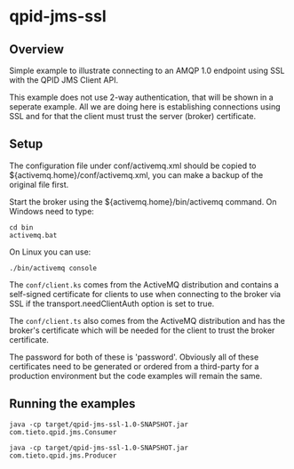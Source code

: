 qpid-jms-ssl
============

## Overview

Simple example to illustrate connecting to an AMQP 1.0 endpoint using SSL 
with the QPID JMS Client API.

This example does not use 2-way authentication, that will be shown in a seperate
example. All we are doing here is establishing connections using SSL and for that the client
must trust the server (broker) certificate.

## Setup

The configuration file under conf/activemq.xml should be copied 
to ${activemq.home}/conf/activemq.xml, you can make a backup of the 
original file first.

Start the broker using the ${activemq.home}/bin/activemq command. On Windows 
need to type:

	cd bin
	activemq.bat

On Linux you can use:

	./bin/activemq console

The `conf/client.ks` comes from the ActiveMQ distribution and contains a 
self-signed certificate for clients to use when connecting to the broker via 
SSL if the transport.needClientAuth option is set to true.

The `conf/client.ts` also comes from the ActiveMQ distribution and has the broker's
certificate which will be needed for the client to trust the broker certificate.

The password for both of these is 'password'. Obviously all of these certificates
need to be generated or ordered from a third-party for a production environment
but the code examples will remain the same.

## Running the examples

	java -cp target/qpid-jms-ssl-1.0-SNAPSHOT.jar com.tieto.qpid.jms.Consumer

	java -cp target/qpid-jms-ssl-1.0-SNAPSHOT.jar com.tieto.qpid.jms.Producer
